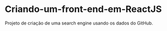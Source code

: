 # Criando-um-front-end-em-ReactJS
Projeto de criação de uma search engine usando os dados do GitHub.
